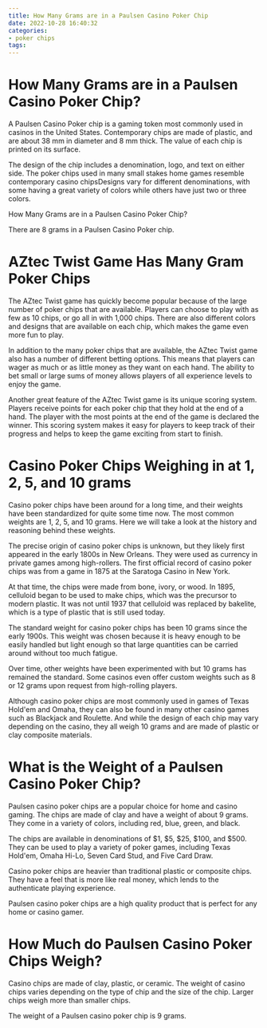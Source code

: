 ```yaml
---
title: How Many Grams are in a Paulsen Casino Poker Chip
date: 2022-10-28 16:40:32
categories:
- poker chips
tags:
---
```



#  How Many Grams are in a Paulsen Casino Poker Chip?

A Paulsen Casino Poker chip is a gaming token most commonly used in casinos in the United States. Contemporary chips are made of plastic, and are about 38 mm in diameter and 8 mm thick. The value of each chip is printed on its surface.

The design of the chip includes a denomination, logo, and text on either side. The poker chips used in many small stakes home games resemble contemporary casino chipsDesigns vary for different denominations, with some having a great variety of colors while others have just two or three colors.

How Many Grams are in a Paulsen Casino Poker Chip?

There are 8 grams in a Paulsen Casino Poker chip.

#  AZtec Twist Game Has Many Gram Poker Chips

The AZtec Twist game has quickly become popular because of the large number of poker chips that are available. Players can choose to play with as few as 10 chips, or go all in with 1,000 chips. There are also different colors and designs that are available on each chip, which makes the game even more fun to play.

In addition to the many poker chips that are available, the AZtec Twist game also has a number of different betting options. This means that players can wager as much or as little money as they want on each hand. The ability to bet small or large sums of money allows players of all experience levels to enjoy the game.

Another great feature of the AZtec Twist game is its unique scoring system. Players receive points for each poker chip that they hold at the end of a hand. The player with the most points at the end of the game is declared the winner. This scoring system makes it easy for players to keep track of their progress and helps to keep the game exciting from start to finish.

#  Casino Poker Chips Weighing in at 1, 2, 5, and 10 grams

Casino poker chips have been around for a long time, and their weights have been standardized for quite some time now. The most common weights are 1, 2, 5, and 10 grams. Here we will take a look at the history and reasoning behind these weights.

The precise origin of casino poker chips is unknown, but they likely first appeared in the early 1800s in New Orleans. They were used as currency in private games among high-rollers. The first official record of casino poker chips was from a game in 1875 at the Saratoga Casino in New York.

At that time, the chips were made from bone, ivory, or wood. In 1895, celluloid began to be used to make chips, which was the precursor to modern plastic. It was not until 1937 that celluloid was replaced by bakelite, which is a type of plastic that is still used today.

The standard weight for casino poker chips has been 10 grams since the early 1900s. This weight was chosen because it is heavy enough to be easily handled but light enough so that large quantities can be carried around without too much fatigue.

Over time, other weights have been experimented with but 10 grams has remained the standard. Some casinos even offer custom weights such as 8 or 12 grams upon request from high-rolling players.

Although casino poker chips are most commonly used in games of Texas Hold'em and Omaha, they can also be found in many other casino games such as Blackjack and Roulette. And while the design of each chip may vary depending on the casino, they all weigh 10 grams and are made of plastic or clay composite materials.

#  What is the Weight of a Paulsen Casino Poker Chip?

 Paulsen casino poker chips are a popular choice for home and casino gaming. The chips are made of clay and have a weight of about 9 grams. They come in a variety of colors, including red, blue, green, and black.

The chips are available in denominations of $1, $5, $25, $100, and $500. They can be used to play a variety of poker games, including Texas Hold'em, Omaha Hi-Lo, Seven Card Stud, and Five Card Draw.

Casino poker chips are heavier than traditional plastic or composite chips. They have a feel that is more like real money, which lends to the authenticate playing experience.

Paulsen casino poker chips are a high quality product that is perfect for any home or casino gamer.

#  How Much do Paulsen Casino Poker Chips Weigh?

Casino chips are made of clay, plastic, or ceramic. The weight of casino chips varies depending on the type of chip and the size of the chip. Larger chips weigh more than smaller chips.

The weight of a Paulsen casino poker chip is 9 grams.